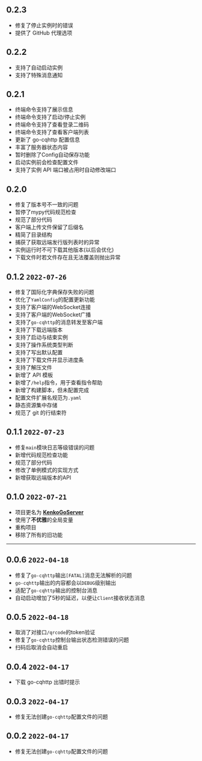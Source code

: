 ## 0.2.3

- 修复了停止实例时的错误
- 提供了 GitHub 代理选项

## 0.2.2

- 支持了自动启动实例
- 支持了特殊消息通知

## 0.2.1

- 终端命令支持了展示信息
- 终端命令支持了启动/停止实例
- 终端命令支持了查看登录二维码
- 终端命令支持了查看客户端列表
- 更新了 go-cqhttp 配置信息
- 丰富了服务器状态内容
- 暂时删除了Config自动保存功能
- 启动实例前会检查配置文件
- 支持了实例 API 端口被占用时自动修改端口

## 0.2.0

- 修复了版本号不一致的问题
- 暂停了mypy代码规范检查
- 规范了部分代码
- 客户端上传文件保留了后缀名
- 精简了目录结构
- 捕获了获取远端发行版列表时的异常
- 实例运行时不可下载其他版本(以后会优化)
- 下载文件时若文件存在且无法覆盖则抛出异常

## 0.1.2 `2022-07-26`

- 修复了国际化字典保存失败的问题
- 优化了`YamlConfig`的配置更新功能
- 支持了客户端的WebSocket连接
- 支持了客户端的WebSocket广播
- 支持了`go-cqhttp`的消息转发至客户端
- 支持了下载远端版本
- 支持了启动与结束实例
- 支持了操作系统类型判断
- 支持了写出默认配置
- 支持了下载文件并显示进度条
- 支持了解压文件
- 新增了 API 模板
- 新增了`/help`指令，用于查看指令帮助
- 新增了构建脚本，但未配置完成
- 配置文件扩展名规范为`.yaml`
- 静态资源集中存储
- 规范了 git 的行结束符

## 0.1.1 `2022-07-23`

- 修复`main`模块日志等级错误的问题
- 新增代码规范检查功能
- 规范了部分代码
- 修改了单例模式的实现方式
- 新增获取远端版本的API

## 0.1.0 `2022-07-21`

- 项目更名为 **[KenkoGoServer](https://github.com/AkagiYui/KenkoGoServer)**
- 使用了**不优雅**的全局变量
- 重构项目
- 移除了所有的旧功能

---

## 0.0.6 `2022-04-18`

- 修复了`go-cqhttp`输出`[FATAL]`消息无法解析的问题
- `go-cqhttp`输出的内容都会以`DEBUG`级别输出
- 适配了`go-cqhttp`输出的控制台消息
- 自动启动增加了5秒的延迟，以便让`Client`接收状态消息

## 0.0.5 `2022-04-18`

- 取消了对接口`/qrcode`的token验证
- 修复了`go-cqhttp`控制台输出状态检测错误的问题
- 扫码后取消会自动重启

## 0.0.4 `2022-04-17`

- 下载 go-cqhttp 出错时提示

## 0.0.3 `2022-04-17`

- 修复无法创建`go-cqhttp`配置文件的问题

## 0.0.2 `2022-04-17`

- 修复无法创建`go-cqhttp`配置文件的问题
